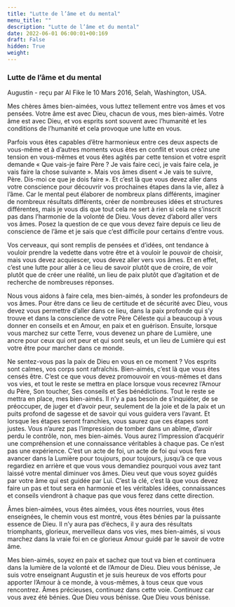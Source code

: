 ```yaml
---
title: "Lutte de l’âme et du mental"
menu_title: ""
description: "Lutte de l’âme et du mental"
date: 2022-06-01 06:00:01+00:169
draft: False
hidden: True
weight:
---
```

### Lutte de l’âme et du mental

Augustin - reçu par Al Fike le 10 Mars 2016, Selah, Washington, USA.

Mes chères âmes bien-aimées, vous luttez tellement entre vos âmes et vos pensées. Votre âme est avec Dieu, chacun de vous, mes bien-aimés. Votre âme est avec Dieu, et vos esprits sont souvent avec l’humanité et les conditions de l’humanité et cela provoque une lutte en vous.

Parfois vous êtes capables d’être harmonieux entre ces deux aspects de vous-même et à d’autres moments vous êtes en conflit et vous créez une tension en vous-mêmes et vous êtes agités par cette tension et votre esprit demande « Que vais-je faire Père ? Je vais faire ceci, je vais faire cela, je vais faire la chose suivante ». Mais vos âmes disent « Je vais te suivre, Père. Dis-moi ce que je dois faire ». Et c’est là que vous devez aller dans votre conscience pour découvrir vos prochaines étapes dans la vie, allez à l’âme. Car le mental peut élaborer de nombreux plans différents, imaginer de nombreux résultats différents, créer de nombreuses idées et structures différentes, mais je vous dis que tout cela ne sert à rien si cela ne s’inscrit pas dans l’harmonie de la volonté de Dieu. Vous devez d’abord aller vers vos âmes. Posez la question de ce que vous devez faire depuis ce lieu de conscience de l’âme et je sais que c’est difficile pour certains d’entre vous.

Vos cerveaux, qui sont remplis de pensées et d’idées, ont tendance à vouloir prendre la vedette dans votre être et à vouloir le pouvoir de choisir, mais vous devez acquiescer, vous devez aller vers vos âmes. Et en effet, c’est une lutte pour aller à ce lieu de savoir plutôt que de croire, de voir plutôt que de créer une réalité, un lieu de paix plutôt que d’agitation et de recherche de nombreuses réponses.

Nous vous aidons à faire cela, mes bien-aimés, à sonder les profondeurs de vos âmes. Pour être dans ce lieu de certitude et de sécurité avec Dieu, vous devez vous permettre d’aller dans ce lieu, dans la paix profonde qui s’y trouve et dans la conscience de votre Père Céleste qui a beaucoup à vous donner en conseils et en Amour, en paix et en guérison. Ensuite, lorsque vous marchez sur cette Terre, vous devenez un phare de Lumière, une ancre pour ceux qui ont peur et qui sont seuls, et un lieu de Lumière qui est votre être pour marcher dans ce monde.

Ne sentez-vous pas la paix de Dieu en vous en ce moment ? Vos esprits sont calmes, vos corps sont rafraîchis. Bien-aimés, c’est là que vous êtes censés être. C’est ce que vous devez promouvoir en vous-mêmes et dans vos vies, et tout le reste se mettra en place lorsque vous recevrez l’Amour du Père, Son toucher, Ses conseils et Ses bénédictions. Tout le reste se mettra en place, mes bien-aimés. Il n’y a pas besoin de s’inquiéter, de se préoccuper, de juger et d’avoir peur, seulement de la joie et de la paix et un puits profond de sagesse et de savoir qui vous guidera vers l’avant. Et lorsque les étapes seront franchies, vous saurez que ces étapes sont justes. Vous n’aurez pas l’impression de tomber dans un abîme, d’avoir perdu le contrôle, non, mes bien-aimés. Vous aurez l’impression d’acquérir une compréhension et une connaissance véritables à chaque pas. Ce n’est pas une expérience. C’est un acte de foi, un acte de foi qui vous fera avancer dans la Lumière pour toujours, pour toujours, jusqu’à ce que vous regardiez en arrière et que vous vous demandiez pourquoi vous avez tant laissé votre mental diminuer vos âmes. Dieu veut que vous soyez guidés par votre âme qui est guidée par Lui. C’est la clé, c’est là que vous devez faire un pas et tout sera en harmonie et les véritables idées, connaissances et conseils viendront à chaque pas que vous ferez dans cette direction.

Âmes bien-aimées, vous êtes aimées, vous êtes nourries, vous êtes enseignées, le chemin vous est montré, vous êtes bénies par la puissante essence de Dieu. Il n’y aura pas d’échecs, il y aura des résultats triomphants, glorieux, merveilleux dans vos vies, mes bien-aimés, si vous marchez dans la vraie foi en ce glorieux Amour guidé par le savoir de votre âme.

Mes bien-aimés, soyez en paix et sachez que tout va bien et continuera dans la lumière de la volonté et de l’Amour de Dieu. Dieu vous bénisse, Je suis votre enseignant Augustin et je suis heureux de vos efforts pour apporter l’Amour à ce monde, à vous-mêmes, à tous ceux que vous rencontrez. Âmes précieuses, continuez dans cette voie. Continuez car vous avez été bénies. Que Dieu vous bénisse. Que Dieu vous bénisse.
